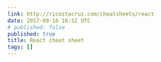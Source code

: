 ```yaml
---
link: http://ricostacruz.com/cheatsheets/react
date: 2017-09-16 16:52 UTC
# published: false
published: true
title: React cheat sheet
tags: []
---
```



